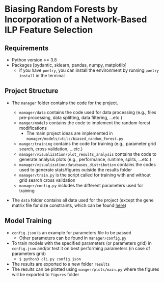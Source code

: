 # Biasing Random Forests by Incorporation of a Network-Based ILP Feature Selection

## Requirements

* Python version >= 3.8
* Packages [pydantic, sklearn, pandas, numpy, matplotlib]
    * if you have `poetry`, you can install the environment by running `poetry install` in the terminal

## Project Structure
* The `manager` folder contains the code for the project.
  * `manager/data` contains the code used for data processing (e.g., files pre-processing, data splitting, data filtering, ...etc.)
  * `manger/models` contains the code to implement the random forest modifications
    * The main project ideas are implemented in `manager/models/utils/biased_random_forest.py`
  * `manger/training` contains the code for training (e.g., parameter grid search, cross validation, ...etc.)
  * `manager/visualization/plot_results_analysis` contains the code to generate analysis plots (e.g., performance, runtime, splits, ...etc.)
  * `manager/visualization/databases_distribution` contains the codes used to generate stats/figures outside the results folder
  * `manager/train.py` is the script called for training with and without grid search cross validation
  * `manager/config.py` includes the different parameters used for training

* The `data` folder contains all data used for the project (except the gene matrix file for size constraints, which can be found [here](https://drive.google.com/file/d/1iEfgMjnRQ6CEBfwNHcKwVGJwys0t_qzd/view?usp=sharing))

## Model Training
* `config.json` is an example for parameters file to be passed
  * Other parameters can be found in `manager/config.py`
* To train models with the specified parameters (or parameters grid) in `config.json` and/or test it on best performing parameters (in case of parameters grid)
  * `$ python3 cli.py config.json`
* The results are exported to a new folder `results`
* The results can be plotted using `manger/plots/main.py` where the figures will be exported to `figures` folder

